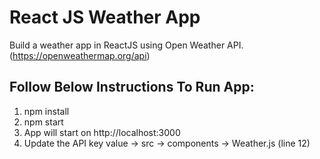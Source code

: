 # React JS Weather App

Build a weather app in ReactJS using Open Weather API. (https://openweathermap.org/api)

## Follow Below Instructions To Run App:

1. npm install 
2. npm start
3. App will start on http://localhost:3000
4. Update the API key value -> src -> components -> Weather.js (line 12)